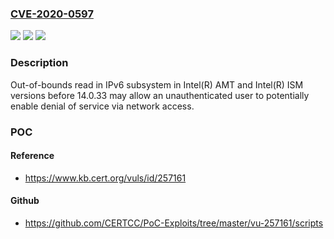 ### [CVE-2020-0597](https://cve.mitre.org/cgi-bin/cvename.cgi?name=CVE-2020-0597)
![](https://img.shields.io/static/v1?label=Product&message=Intel(R)%20AMT%20and%20Intel(R)%20ISM&color=blue)
![](https://img.shields.io/static/v1?label=Version&message=n%2Fa&color=blue)
![](https://img.shields.io/static/v1?label=Vulnerability&message=Denial%20of%20Service&color=brighgreen)

### Description

Out-of-bounds read in IPv6 subsystem in Intel(R) AMT and Intel(R) ISM versions before 14.0.33 may allow an unauthenticated user to potentially enable denial of service via network access.

### POC

#### Reference
- https://www.kb.cert.org/vuls/id/257161

#### Github
- https://github.com/CERTCC/PoC-Exploits/tree/master/vu-257161/scripts
